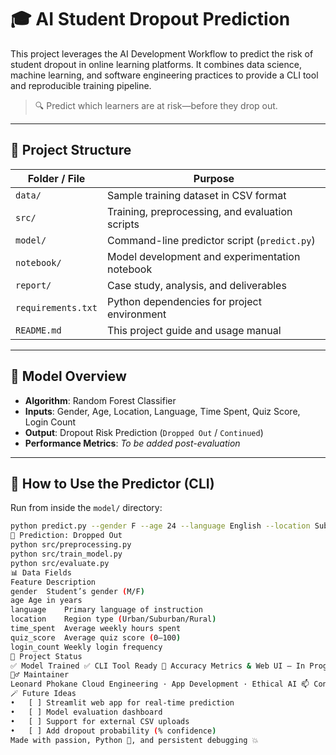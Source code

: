 # 🎓 AI Student Dropout Prediction

This project leverages the AI Development Workflow to predict the risk of student dropout in online learning platforms. It combines data science, machine learning, and software engineering practices to provide a CLI tool and reproducible training pipeline.

> 🔍 Predict which learners are at risk—before they drop out.

---

## 📁 Project Structure

| Folder / File        | Purpose |
|----------------------|---------|
| `data/`              | Sample training dataset in CSV format |
| `src/`               | Training, preprocessing, and evaluation scripts |
| `model/`             | Command-line predictor script (`predict.py`) |
| `notebook/`          | Model development and experimentation notebook |
| `report/`            | Case study, analysis, and deliverables |
| `requirements.txt`   | Python dependencies for project environment |
| `README.md`          | This project guide and usage manual |

---

## 🧠 Model Overview

- **Algorithm**: Random Forest Classifier  
- **Inputs**: Gender, Age, Location, Language, Time Spent, Quiz Score, Login Count  
- **Output**: Dropout Risk Prediction (`Dropped Out` / `Continued`)  
- **Performance Metrics**: *To be added post-evaluation*

---

## 🚀 How to Use the Predictor (CLI)

Run from inside the `model/` directory:

```bash
python predict.py --gender F --age 24 --language English --location Suburban --time_spent 5.5 --quiz_score 80 --login_count 9
🔮 Prediction: Dropped Out
python src/preprocessing.py
python src/train_model.py
python src/evaluate.py
📊 Data Fields
Feature	Description
gender	Student’s gender (M/F)
age	Age in years
language	Primary language of instruction
location	Region type (Urban/Suburban/Rural)
time_spent	Average weekly hours spent
quiz_score	Average quiz score (0–100)
login_count	Weekly login frequency
📌 Project Status
✅ Model Trained ✅ CLI Tool Ready 🚧 Accuracy Metrics & Web UI – In Progress 🚀 recovery-main branch is currently ahead of main
🙋♂️ Maintainer
Leonard Phokane Cloud Engineering · App Development · Ethical AI 📫 Connect with me on LinkedIn (Optional) 🔗 Portfolio & Projects
🪄 Future Ideas
•	[ ] Streamlit web app for real-time prediction
•	[ ] Model evaluation dashboard
•	[ ] Support for external CSV uploads
•	[ ] Add dropout probability (% confidence)
Made with passion, Python 🐍, and persistent debugging 💥

